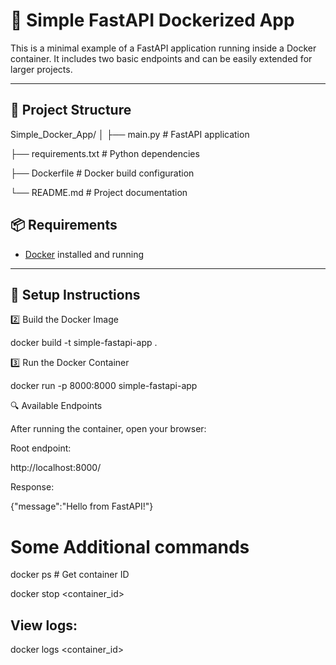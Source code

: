 # 🚀 Simple FastAPI Dockerized App

This is a minimal example of a FastAPI application running inside a Docker container. It includes two basic endpoints and can be easily extended for larger projects.

---

## 📁 Project Structure

Simple_Docker_App/
│
├── main.py # FastAPI application

├── requirements.txt # Python dependencies

├── Dockerfile # Docker build configuration

└── README.md # Project documentation


## 📦 Requirements

- [Docker](https://www.docker.com/products/docker-desktop) installed and running

---

## 🚧 Setup Instructions

2️⃣ Build the Docker Image

docker build -t simple-fastapi-app .

3️⃣ Run the Docker Container


docker run  -p 8000:8000 simple-fastapi-app

🔍 Available Endpoints

After running the container, open your browser:


Root endpoint:

http://localhost:8000/

Response:

{"message":"Hello from FastAPI!"}


# Some Additional commands

docker ps        # Get container ID

docker stop <container_id>


## View logs:

docker logs <container_id>





